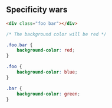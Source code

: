 ##  Specificity wars

```html
<div class="foo bar"></div>
```

```css
/* The background color will be red */

.foo.bar {
    background-color: red;
}

.foo {
    background-color: blue;
}

.bar {
    background-color: green;
}
```
